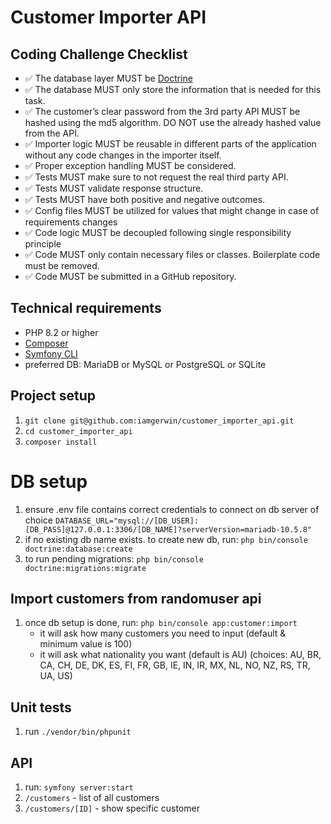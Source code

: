 # Customer Importer API
## Coding Challenge Checklist
- ✅ The database layer MUST be [Doctrine](http://www.doctrine-project.org/projects/orm.html)
- ✅ The database MUST only store the information that is needed for this task.
- ✅ The customer’s clear password from the 3rd party API MUST be hashed using the md5 algorithm. DO NOT use the already hashed value from the API.
- ✅ Importer logic MUST be reusable in different parts of the application without any code changes in the importer itself.
- ✅ Proper exception handling MUST be considered.
- ✅ Tests MUST make sure to not request the real third party API.
- ✅ Tests MUST validate response structure.
- ✅ Tests MUST have both positive and negative outcomes.
- ✅ Config files MUST be utilized for values that might change in case of requirements changes
- ✅ Code logic MUST be decoupled following single responsibility principle
- ✅ Code MUST only contain necessary files or classes. Boilerplate code must be removed.
- ✅ Code MUST be submitted in a GitHub repository.

## Technical requirements
- PHP 8.2 or higher
- [Composer](https://getcomposer.org/download/)
- [Symfony CLI](https://symfony.com/download) 
- preferred DB: MariaDB or MySQL or PostgreSQL or SQLite
## Project setup
1. `git clone git@github.com:iamgerwin/customer_importer_api.git`
2. `cd customer_importer_api`
3. `composer install`
# DB setup
1. ensure .env file contains correct credentials to connect on db server of choice
 `DATABASE_URL="mysql://[DB_USER]:[DB_PASS]@127.0.0.1:3306/[DB_NAME]?serverVersion=mariadb-10.5.8"`
2. if no existing db name exists.
to create new db, run:  `php bin/console doctrine:database:create`
3. to run pending migrations: `php bin/console doctrine:migrations:migrate`
## Import customers from randomuser api
1. once db setup is done, run: `php bin/console app:customer:import`
   - it will ask how many customers you need to input (default & minimum value is 100)
   - it will ask what nationality you want (default is AU) (choices: AU, BR, CA, CH, DE, DK, ES, FI, FR, GB, IE, IN, IR, MX, NL, NO, NZ, RS, TR, UA, US) 
## Unit tests
1. run `./vendor/bin/phpunit`

## API
1.  run: `symfony server:start`
2. `/customers` - list of all customers
3. `/customers/[ID]` - show specific customer